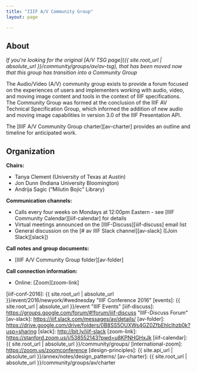 ```yaml
---
title: "IIIF A/V Community Group"
layout: page

---
```


## About

_If you're looking for the original [A/V TSG page]({{ site.root_url | absolute_url }}/community/groups/av/av-tsg), that has been moved now that this group has transition into a Community Group_


The Audio/Video (A/V) community group exists to provide a forum focused on the experiences of users and implementers working with audio, video, and moving image content and tools in the context of IIIF specifications. The Community Group was formed at the conclusion of the IIIF AV Technical Specification Group, which informed the addition of new audio and moving image capabilities in version 3.0 of the IIIF Presentation API.

The [IIIF A/V Community Group charter][av-charter] provides an outline and timeline for anticipated work.

## Organization

**Chairs:**

* Tanya Clement (University of Texas at Austin)
* Jon Dunn (Indiana University Bloomington)
* Andrija Sagic (“Milutin Bojic” Library)

**Communication channels:**

  * Calls every four weeks on Mondays at 12:00pm Eastern - see [IIIF Community Calendar][iiif-calendar] for details
  * Virtual meetings announced on the [IIIF-Discuss][iiif-discuss] email list
  * General discussion on the [# av IIIF Slack channel][av-slack] ([Join Slack][slack])



**Call notes and group documents:**

  * [IIIF A/V Community Group folder][av-folder]

**Call connection information:**

  * Online: [Zoom][zoom-link]

[av-user-stories]: https://github.com/IIIF/iiif-av/issues "Audiovisual User Stories"
[bl-workshop-2016-04]: https://goo.gl/iVXEFD "Use cases and notes from April 2015 workshop at British Library"
[iiif-conf-2016]: {{ site.root_url | absolute_url }}/event/2016/newyork/#wednesday "IIIF Conference 2016"
[events]: {{ site.root_url | absolute_url }}/event "IIIF Events"
[iiif-discuss]: https://groups.google.com/forum/#!forum/iiif-discuss "IIIF-Discuss Forum"
[av-slack]: https://iiif.slack.com/messages/av/details/
[av-folder]: https://drive.google.com/drive/folders/0B8SS5OUXWs4GZ0ZfbEhIclhzb0k?usp=sharing
[slack]: http://bit.ly/iiif-slack
[zoom-link]: https://stanford.zoom.us/j/538552143?pwd=u8KPNHGHxJk
[iiif-calendar]: {{ site.root_url | absolute_url }}/community/groups/
[international-zoom]: https://zoom.us/zoomconference
[design-principles]: {{ site.api_url | absolute_url }}/annex/notes/design_patterns/
[av-charter]: {{ site.root_url | absolute_url }}/community/groups/av/charter
